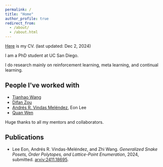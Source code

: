 ```yaml
---
permalink: /
title: "Home"
author_profile: true
redirect_from: 
  - /about/
  - /about.html
---
```


[Here](http://Zhi0467.github.io/files/CV.pdf) is my CV. (last updated: Dec 2, 2024)

I am a PhD student at UC San Diego. 

I do research mainly on reinforcement learning, meta learning, and continual learning.

People I've worked with
------
- [Tianhao Wang](https://tiiao.github.io)
- [Difan Zou](https://difanzou.github.io)
- [Andrés R. Vindas Meléndez](https://math.hmc.edu/arvm/), Eon Lee
- [Quan Wen](http://www.wenlab.org)

Huge thanks to all my mentors and collaborators.

Publications
------
- Lee Eon, Andrés R. Vindas-Meléndez, and Zhi Wang. *Generalized Snake Posets, Order Polytopes, and Lattice-Point Enumeration*, 2024, submitted. [arxiv:2411.18695](https://arxiv.org/abs/2411.18695). 


